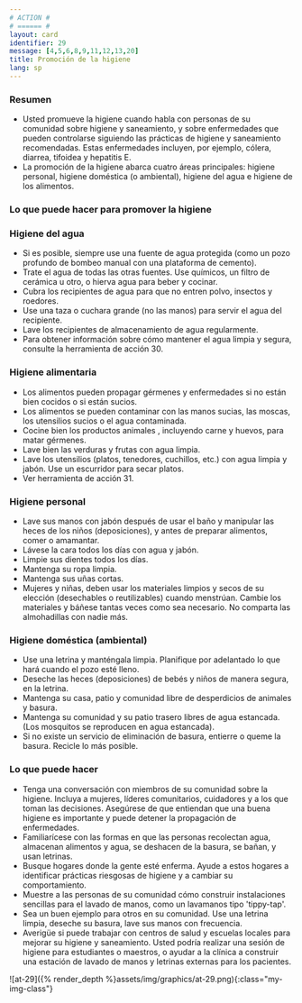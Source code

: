 ```yaml
---
# ACTION #
# ====== #
layout: card
identifier: 29
message: [4,5,6,8,9,11,12,13,20]
title: Promoción de la higiene
lang: sp
---
```


### Resumen

- Usted promueve la higiene cuando habla con personas de su comunidad sobre higiene y saneamiento, y sobre enfermedades que pueden controlarse siguiendo las prácticas de higiene y saneamiento recomendadas. Estas enfermedades incluyen, por ejemplo, cólera, diarrea, tifoidea y hepatitis E.
- La promoción de la higiene abarca cuatro áreas principales: higiene personal, higiene doméstica (o ambiental), higiene del agua e higiene de los alimentos.

### Lo que puede hacer para promover la higiene

### Higiene del agua

- Si es posible, siempre use una fuente de agua protegida (como un pozo profundo de bombeo manual con una plataforma de cemento).
- Trate el agua de todas las otras fuentes. Use químicos, un filtro de cerámica u otro, o hierva agua para beber y cocinar.
- Cubra los recipientes de agua para que no entren polvo, insectos y roedores.
- Use una taza o cuchara grande (no las manos) para servir el agua del recipiente.
- Lave los recipientes de almacenamiento de agua regularmente.
- Para obtener información sobre cómo mantener el agua limpia y segura, consulte la herramienta de acción 30<a class="crosslink" href="{% render_depth %}{% render_link action|30 %}"><i class="fas fa-external-link-alt" aria-hidden="true"></i></a>.

### Higiene alimentaria

- Los alimentos pueden propagar gérmenes y enfermedades si no están bien cocidos o si están sucios.
- Los alimentos se pueden contaminar con las manos sucias, las moscas, los utensilios sucios o el agua contaminada.
- Cocine bien los productos animales , incluyendo carne y huevos, para matar gérmenes.
- Lave bien las verduras y frutas con agua limpia.
- Lave los utensilios (platos, tenedores, cuchillos, etc.) con agua limpia y jabón. Use un escurridor para secar platos.
- Ver herramienta de acción 31<a class="crosslink" href="{% render_depth %}{% render_link action|31 %}"><i class="fas fa-external-link-alt" aria-hidden="true"></i></a>.

### Higiene personal

- Lave sus manos con jabón después de usar el baño y manipular las heces de los niños (deposiciones), y antes de preparar alimentos, comer o amamantar.
- Lávese la cara todos los días con agua y jabón.
- Limpie sus dientes todos los días.
- Mantenga su ropa limpia.
- Mantenga sus uñas cortas.
- Mujeres y niñas, deben usar los materiales limpios y secos de su elección (desechables o reutilizables) cuando menstrúan. Cambie los materiales y báñese tantas veces como sea necesario. No comparta las almohadillas con nadie más.

### Higiene doméstica (ambiental)

- Use una letrina y manténgala limpia. Planifique por adelantado lo que hará cuando el pozo esté lleno.
- Deseche las heces (deposiciones) de bebés y niños de manera segura, en la letrina.
- Mantenga su casa, patio y comunidad libre de desperdicios de animales y basura.
- Mantenga su comunidad y su patio trasero libres de agua estancada. (Los mosquitos se reproducen en agua estancada).
- Si no existe un servicio de eliminación de basura, entierre o queme la basura. Recicle lo más posible.

### Lo que puede hacer

- Tenga una conversación con miembros de su comunidad sobre la higiene. Incluya a mujeres, líderes comunitarios, cuidadores y a los que toman las decisiones. Asegúrese de que entiendan que una buena higiene es importante y puede detener la propagación de enfermedades.
- Familiarícese con las formas en que las personas recolectan agua, almacenan alimentos y agua, se deshacen de la basura, se bañan, y usan letrinas.
- Busque hogares donde la gente esté enferma. Ayude a estos hogares a identificar prácticas riesgosas de higiene y a cambiar su comportamiento.
- Muestre a las personas de su comunidad cómo construir instalaciones sencillas para el lavado de manos, como un lavamanos tipo 'tippy-tap'.
- Sea un buen ejemplo para otros en su comunidad. Use una letrina limpia, deseche su basura, lave sus manos con frecuencia.
- Averigüe si puede trabajar con centros de salud y escuelas locales para mejorar su higiene y saneamiento. Usted podría realizar una sesión de higiene para estudiantes o maestros, o ayudar a la clínica a construir una estación de lavado de manos y letrinas externas para los pacientes.
 
![at-29]({% render_depth %}assets/img/graphics/at-29.png){:class="my-img-class"}
